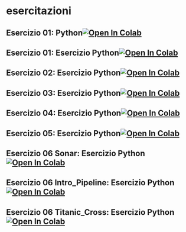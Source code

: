 # esercitazioni

## Esercizio 01: Python[![Open In Colab](https://colab.research.google.com/assets/colab-badge.svg)](https://colab.research.google.com/github/LudovicoManco/esercitazioni-/blob/main/01_intro.ipynb)


## Esercizio 01: Esercizio Python[![Open In Colab](https://colab.research.google.com/assets/colab-badge.svg)](https://github.com/LudovicoManco/esercitazioni-/blob/main/Esercitazione03/012_Markdown_Colab.ipynb)



## Esercizio 02: Esercizio Python[![Open In Colab](https://colab.research.google.com/assets/colab-badge.svg)](https://github.com/LudovicoManco/esercitazioni-/blob/main/Esercitazione03/013_Classi_easy.ipynb)



## Esercizio 03: Esercizio Python[![Open In Colab](https://colab.research.google.com/assets/colab-badge.svg)](https://colab.research.google.com/github/LudovicoManco/esercitazioni-/blob/main/Esercitazione03/014_Matplotlib.ipynb)



## Esercizio 04: Esercizio Python[![Open In Colab](https://colab.research.google.com/assets/colab-badge.svg)](https://colab.research.google.com/github/LudovicoManco/esercitazioni-/blob/main/Esercitazione03/015_Matplotlib.ipynb)


## Esercizio 05: Esercizio Python[![Open In Colab](https://colab.research.google.com/assets/colab-badge.svg)](https://colab.research.google.com/github/LudovicoManco/esercitazioni-/blob/main/Esercitazione03/Visualization.pdf)



## Esercizio 06 Sonar: Esercizio Python[![Open In Colab](https://colab.research.google.com/assets/colab-badge.svg)](https://colab.research.google.com/github/LudovicoManco/esercitazioni-/blob/main/IFTS22-main/Esercitazione06/1_Sonar.ipynb)


## Esercizio 06 Intro_Pipeline: Esercizio Python[![Open In Colab](https://colab.research.google.com/assets/colab-badge.svg)](https://colab.research.google.com/github/LudovicoManco/esercitazioni-/blob/main/IFTS22-main/Esercitazione06/22_Intro_Pipeline.ipynb)


## Esercizio 06 Titanic_Cross: Esercizio Python[![Open In Colab](https://colab.research.google.com/assets/colab-badge.svg)](https://colab.research.google.com/github/LudovicoManco/esercitazioni-/blob/main/IFTS22-main/Esercitazione06/23_Titanic_Cross.ipynb)

